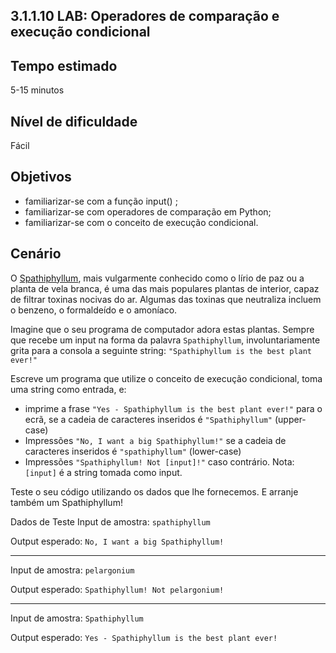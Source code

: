 ## 3.1.1.10 LAB: Operadores de comparação e execução condicional

## Tempo estimado
5-15 minutos

## Nível de dificuldade
Fácil

## Objetivos
* familiarizar-se com a função input() ;
* familiarizar-se com operadores de comparação em Python;
* familiarizar-se com o conceito de execução condicional.

## Cenário
O [Spathiphyllum](https://upload.wikimedia.org/wikipedia/commons/b/bd/Spathiphyllum_cochlearispathum_RTBG.jpg), mais vulgarmente conhecido como o lírio de paz ou a planta de vela branca, é uma das mais populares plantas de interior, capaz de filtrar toxinas nocivas do ar. Algumas das toxinas que neutraliza incluem o benzeno, o formaldeído e o amoníaco.

Imagine que o seu programa de computador adora estas plantas. Sempre que recebe um input na forma da palavra `Spathiphyllum`, involuntariamente grita para a consola a seguinte string: `"Spathiphyllum is the best plant ever!"`

Escreve um programa que utilize o conceito de execução condicional, toma uma string como entrada, e:

* imprime a frase `"Yes - Spathiphyllum is the best plant ever!"` para o ecrã, se a cadeia de caracteres inseridos é `"Spathiphyllum"` (upper-case)
* Impressões `"No, I want a big Spathiphyllum!"` se a cadeia de caracteres inseridos é `"spathiphyllum"` (lower-case)
* Impressões `"Spathiphyllum! Not [input]!"` caso contrário. Nota: `[input]` é a string tomada como input.

Teste o seu código utilizando os dados que lhe fornecemos. E arranje também um Spathiphyllum!


Dados de Teste
Input de amostra: `spathiphyllum`

Output esperado: `No, I want a big Spathiphyllum!`
<hr>

Input de amostra: `pelargonium`

Output esperado: `Spathiphyllum! Not pelargonium!`
<hr>

Input de amostra: `Spathiphyllum`

Output esperado: `Yes - Spathiphyllum is the best plant ever!`